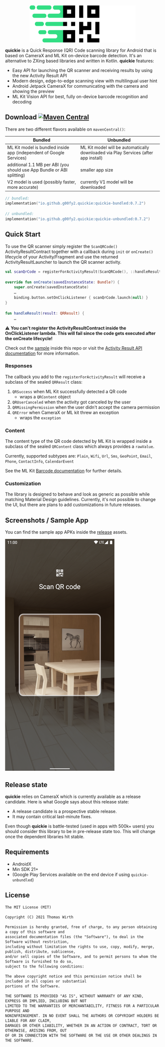 <p align="center">
  <img width="345" height="120" src="https://raw.githubusercontent.com/G00fY2/Quickie/gh-pages/media/logo.png">
</p>

**quickie** is a Quick Response (QR) Code scanning library for Android that is based on CameraX and ML Kit on-device barcode detection. It's an alternative to ZXing based libraries and written in Kotlin. **quickie** features:
- Easy API for launching the QR scanner and receiving results by using the new Activity Result API
- Modern design, edge-to-edge scanning view with multilingual user hint
- Android Jetpack CameraX for communicating with the camera and showing the preview
- ML Kit Vision API for best, fully on-device barcode recognition and decoding

## Download [![Maven Central](https://img.shields.io/maven-central/v/io.github.g00fy2.quickie/quickie-unbundled)](https://search.maven.org/search?q=g:io.github.g00fy2.quickie)
There are two different flavors available on `mavenCentral()`:

| Bundled                             | Unbundled                                         |
| ----------------------------------- | ------------------------------------------------- |
| ML Kit model is bundled inside app (independent of Google Services) | ML Kit model will be automatically downloaded via Play Services (after app install) |
| additional 1.1 MB per ABI (you should use App Bundle or ABI splitting) | smaller app size |
| V2 model is used (possibly faster, more accurate) | currently V1 model will be downloaded
```kotlin
// bundled:  
implementation("io.github.g00fy2.quickie:quickie-bundled:0.7.2")

// unbundled:
implementation("io.github.g00fy2.quickie:quickie-unbundled:0.7.2")
```

## Quick Start
To use the QR scanner simply register the `ScanQRCode()` ActivityResultContract together with a callback during `init` or `onCreate()` lifecycle of your Activity/Fragment and use the returned ActivityResultLauncher to launch the QR scanner activity.
```kotlin
val scanQrCode = registerForActivityResult(ScanQRCode(), ::handleResult)

override fun onCreate(savedInstanceState: Bundle?) {
    super.onCreate(savedInstanceState)
    …
    binding.button.setOnClickListener { scanQrCode.launch(null) }
}

fun handleResult(result: QRResult) {
    …
```
⚠️ **You can't register the ActivityResultContract inside the OnClickListener lambda. This will fail since the code gets executed after the onCreate lifecycle!**

Check out the [sample](https://github.com/G00fY2/quickie/tree/develop/sample) inside this repo or visit the [Activity Result API documentation](https://developer.android.com/training/basics/intents/result) for more information.

### Responses
The callback you add to the `registerForActivityResult` will receive a subclass of the sealed `QRResult` class: 

1. `QRSuccess` when ML Kit successfully detected a QR code
   * wraps a `QRContent` object
1. `QRUserCanceled` when the activity got canceled by the user
1. `QRMissingPermission` when the user didn't accept the camera permission
1. `QRError` when CameraX or ML kit threw an exception
   * wraps the `exception`

### Content
The content type of the QR code detected by ML Kit is wrapped inside a subclass of the sealed `QRContent` class which always provides a `rawValue`.

Currently, supported subtypes are:
`Plain`, `Wifi`, `Url`, `Sms`, `GeoPoint`, `Email`, `Phone`, `ContactInfo`, `CalendarEvent`

See the ML Kit [Barcode documentation](https://developers.google.com/android/reference/com/google/mlkit/vision/barcode/Barcode#nested-class-summary) for further details.

### Customization
The library is designed to behave and look as generic as possible while matching Material Design guidelines. Currently, it's not possible to change the UI, but there are plans to add customizations in future releases.

## Screenshots / Sample App
You can find the sample app APKs inside the [release](https://github.com/G00fY2/quickie/releases) assets.

![Image](https://raw.githubusercontent.com/G00fY2/Quickie/gh-pages/media/quickie-device-demo.png)

## Release state
**quickie** relies on CameraX which is currently available as a release candidate. Here is what Google says about this release state:
* A release candidate is a prospective stable release.
* It may contain critical last-minute fixes.

Even though **quickie** is battle-tested (used in apps with 500k+ users) you should consider this library to be in pre-release state too. This will change once the dependent libraries hit stable.

## Requirements
* AndroidX
* Min SDK 21+
* (Google Play Services available on the end device if using `quickie-unbundled`)

## License
    The MIT License (MIT)

    Copyright (C) 2021 Thomas Wirth

    Permission is hereby granted, free of charge, to any person obtaining a copy of this software and
    associated documentation files (the "Software"), to deal in the Software without restriction,
    including without limitation the rights to use, copy, modify, merge, publish, distribute, sublicense,
    and/or sell copies of the Software, and to permit persons to whom the Software is furnished to do so,
    subject to the following conditions:

    The above copyright notice and this permission notice shall be included in all copies or substantial
    portions of the Software.

    THE SOFTWARE IS PROVIDED "AS IS", WITHOUT WARRANTY OF ANY KIND, EXPRESS OR IMPLIED, INCLUDING BUT NOT
    LIMITED TO THE WARRANTIES OF MERCHANTABILITY, FITNESS FOR A PARTICULAR PURPOSE AND
    NONINFRINGEMENT. IN NO EVENT SHALL THE AUTHORS OR COPYRIGHT HOLDERS BE LIABLE FOR ANY CLAIM,
    DAMAGES OR OTHER LIABILITY, WHETHER IN AN ACTION OF CONTRACT, TORT OR OTHERWISE, ARISING FROM, OUT
    OF OR IN CONNECTION WITH THE SOFTWARE OR THE USE OR OTHER DEALINGS IN THE SOFTWARE.

